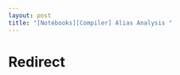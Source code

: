 ```yaml
---
layout: post
title: "[Notebooks][Compiler] Alias Analysis "
---
```


# Redirect
<script>
window.location.replace("https://github.com/mahatt/mahatt.github.io/blob/master/notebooks/%5BCompiler%5D%20Alias%20Analysis.ipynb");
</script>